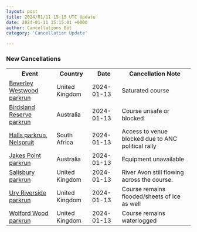 ```yaml
---
layout: post
title: 2024/01/11 15:15 UTC Update
date: 2024-01-11 15:15:01 +0000
author: Cancellations Bot
category: 'Cancellation Update'

---
```


<h3>New Cancellations</h3>
<div class='hscrollable'>
<table style='width: 100%'>
    <tr>
        <th>Event</th>
        <th>Country</th>
        <th>Date</th>
        <th>Cancellation Note</th>
    </tr>
    <tr>
        <td><a href="https://www.parkrun.org.uk/beverleywestwood">Beverley Westwood parkrun</a></td>
        <td>United Kingdom</td>
        <td>2024-01-13</td>
        <td>Saturated course</td>
    </tr>
    <tr>
        <td><a href="https://www.parkrun.com.au/birdslandreserve">Birdsland Reserve parkrun</a></td>
        <td>Australia</td>
        <td>2024-01-13</td>
        <td>Course unsafe or blocked</td>
    </tr>
    <tr>
        <td><a href="https://www.parkrun.co.za/halls">Halls parkrun, Nelspruit</a></td>
        <td>South Africa</td>
        <td>2024-01-13</td>
        <td>Access to venue blocked due to ANC political rally</td>
    </tr>
    <tr>
        <td><a href="https://www.parkrun.com.au/jakespoint">Jakes Point parkrun</a></td>
        <td>Australia</td>
        <td>2024-01-13</td>
        <td>Equipment unavailable</td>
    </tr>
    <tr>
        <td><a href="https://www.parkrun.org.uk/salisbury">Salisbury parkrun</a></td>
        <td>United Kingdom</td>
        <td>2024-01-13</td>
        <td>River Avon still flowing across the course.</td>
    </tr>
    <tr>
        <td><a href="https://www.parkrun.org.uk/uryriverside">Ury Riverside parkrun</a></td>
        <td>United Kingdom</td>
        <td>2024-01-13</td>
        <td>Course remains flooded/sheets of ice as well</td>
    </tr>
    <tr>
        <td><a href="https://www.parkrun.org.uk/wolfordwood">Wolford Wood parkrun</a></td>
        <td>United Kingdom</td>
        <td>2024-01-13</td>
        <td>Course remains waterlogged</td>
    </tr>
</table>
</div>
